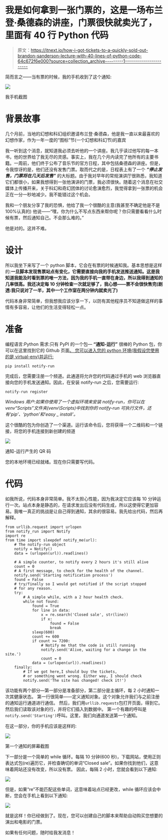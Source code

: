 # 我是如何拿到一张门票的，这是一场布兰登·桑德森的讲座，门票很快就卖光了，里面有 40 行 Python 代码

> 原文：<https://itnext.io/how-i-got-tickets-to-a-quickly-sold-out-brandon-sanderson-lecture-with-40-lines-of-python-code-64c672f6e000?source=collection_archive---------1----------------------->

简而言之——当有票的时候，我的手机收到了这个通知:

![](img/6170c51126f348afba7179f423b474e4.png)

我手机截图

# 背景故事

几个月前，当地的幻想和科幻组织邀请布兰登·桑德森，他是我一直以来最喜欢的幻想作家，作为一年一度的“图标”节(一个幻想和科幻节)的嘉宾

我一听到这个消息，就知道我必须去听他的一个讲座。我几乎读过他写的每一本书，他的世界给了我无尽的灵感。事实上，我在几个月内读完了他所有的主要书籍。一周前，他们终于公布了音乐节的官方日程，其中包括桑德森的讲座。但是，令我惊讶的是，他们还没有发售门票。取而代之的是，日程表上有了一个 ***“停止发售，门票将在几天后发售”*** 的大标题。由于我对早年的常规演讲厅很熟悉，我知道它们都很小，如果我想得到一张他演讲的门票，我必须很快。随着这个消息在社交媒体上传播开来，关于科幻和奇幻团体的讨论愈演愈烈，我觉得拿到一张票的机会正在一分一秒地减少。我不能错过这个机会。

我和一个朋友分享了我的恐惧，他给了我一个很酷的主意(我甚至不确定他是不是 100%认真的)
他说——“嘿，你为什么不写点东西来帮你呢？你只需要看看什么时候有票，然后通知自己。不会那么难的。”

他是对的。这并不难。

# 设计

所以我坐下来写了一个 python 脚本，它会在有票的时候通知我。基本思想是这样的:**一旦脚本发现售票站点有变化，它需要直接向我的手机发送推送通知。这是我知道我能及时看到票的唯一方法，因为我的手机一直带在身边，所以我得到通知的几率很高。我还决定每 10 分钟检查一次就足够了，我心想——票不会很快售完(剧透:我只说对了一半，其中一个工作室在两分钟内就卖光了)**

代码本身非常简单，但我想我应该分享一下，以防有其他程序员不知道做这样的事情有多容易，让他们的生活变得轻松一点。

# 准备

编程语言:Python
需求:只有 PyPI 的一个包— **“通知-运行”**
很棒的 Python 包，你可以在这里找到它的 Github 页面[。
您可以进入您的 python 环境(我假设您使用的是 virtual-env)并运行:](https://github.com/notify-run/notify.run)

`pip install notify-run`

完成后，您需要注册一个频道。此通道将允许您的代码通过手机的 web 浏览器直接向您的手机发送通知。因此，在安装 notify-run 之后，您需要运行:

```
notify-run register
```

*Windows 用户:如果你使用了一个虚拟环境来安装 notify-run，你可以在 venv“Scripts”文件夹(venv\Scripts)中找到你的 notify-run 可执行文件，还有‘pip’、‘python’和‘easy _ install’。*

这个很酷的包为你创造了一个渠道。运行该命令后，您将获得一个二维码和一个链接，将您的手机连接到新创建的频道

![](img/967fffd76281def62aa5fb3c946eda2d.png)

通知-运行产生的 QR 码

您的本地环境已经就绪。现在你只需要写代码。

# 代码

如我所说，代码本身非常简单。我不太担心性能，因为我决定它应该每 10 分钟运行一次。站点本身是静态的，在请求发出后没有代码生成，所以这使得它更加容易。我唯一真正的挑战是让自己得到通知，其余的很容易。我先给出代码，然后再解释。

```
from urllib.request import urlopen
from notify_run import Notify
import re
from time import sleepdef notify_me(url):
    # The notify-run object
    notify = Notify()
    data = (urlopen(url)).readlines()

    # A simple counter, to notify every 2 hours it's still alive
    count = 0
    # A first message, to check for the health of the channel.
    notify.send('Starting notification process')
    found = False
    # try/finally so I would get notified if the script stopped
    # for any reason.
    try:
        # A simple while, with a 2 hour health check.
        while not found:
            found = True
            for line in data:
                x = re.search('Closed sale', str(line))
                if x:
                    found = False
                    break
            sleep(600)
            count += 600
            if count >= 7200:
                # Notify me that the code is still running
                notify.send('Alive, waiting for a change in the site.')
                count = 0
            data = (urlopen(url)).readlines()
    finally:
        # If we got here,I should buy the tickets,
        # or something went wrong. Either way, I should check
        notify.send('The site has changed! check it!')
```

该功能有两个部分—第一部分是准备部分，第二部分是主循环，每 2 小时通知一次其健康状态。
第一行很简单——定义通知对象。这个对象允许我们与之前注册的通知运行通道进行通信。
然后，我们用`urllib.requests`包打开页面，得到它。然后我们读取该对象的行，并将它们插入到数据中。
第一个有趣的呼叫是`notify.send('Starting')`呼叫。这里，我们向通道发送第一个通知。

在这一部分，你的手机应该是这样的:

![](img/42d99950ede6a0a996fb26bc326be2e1.png)

第一个通知的屏幕截图

下一部分是一个简单的 while 循环。每隔 10 分钟(600 秒)，下载网站，使用正则表达式包(re)遍历它，并检查确切的单词“Closed sale”。如果你找到他们，这意味着网站还没有改变，所以没有票。
因此，每隔 2 小时，您就会看到以下通知:

![](img/f9928b2944abf69155e4a576c547c559.png)

但是，如果“re”不能匹配这些单词，这意味着站点已经更改，while 循环应该会中断，您会在手机上看到以下通知:

![](img/6170c51126f348afba7179f423b474e4.png)

就是这样！你已经做到了。现在，您可以创建自己的脚本来帮助自动购买您想要的演出和电影的门票。

如果有任何问题，随时给我发消息！